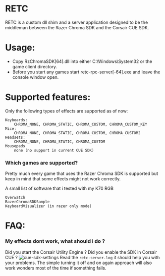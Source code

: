 # RETC

RETC is a custom dll shim and a server application designed to be the middleman between the Razer Chroma SDK and the Corsair CUE SDK.

# Usage:

- Copy RzChromaSDK[64].dll into either C:\Windows\System32 or the game client directory.
- Before you start any games start retc-rpc-server[-64].exe and leave the console window open.

# Supported features:
Only the following types of effects are supported as of now:
```
Keyboards:
    CHROMA_NONE, CHROMA_STATIC, CHROMA_CUSTOM, CHROMA_CUSTOM_KEY
Mice:
    CHROMA_NONE, CHROMA_STATIC, CHROMA_CUSTOM, CHROMA_CUSTOM2
Headsets:
    CHROMA_NONE, CHROMA_STATIC, CHROMA_CUSTOM
Mousepads
    none (no support in current CUE SDK)
```

### Which games are supported?
Pretty much every game that uses the Razer Chroma SDK is supported but keep in mind that some effects might not work correctly.

A small list of software that i tested with my K70 RGB
```
Overwatch
RazerChromaSDKSample
KeyboardVisualizer (in razer only mode)
```

# FAQ:
### My effects dont work, what should i do ?
Did you start the Corsair Utility Engine ?
Did you enable the SDK in Corsair CUE ?
![cue-sdk-settings](http://i.imgur.com/c7d7hLR.png)
Read the `retc-server.log` it should help you with your problems.
The simple turning it off and on again approach will also work wonders most of the time if something fails.

